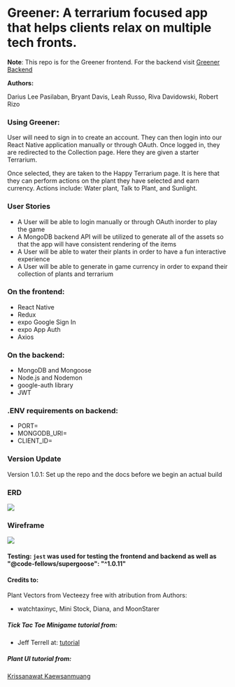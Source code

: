 # Greener:  A terrarium focused app that helps clients relax on multiple tech fronts. 

**Note**: This repo is for the Greener frontend. For the backend visit [Greener Backend](https://github.com/RivaD2/GreenerBackend)


**Authors:**

Darius Lee Pasilaban, Bryant Davis, Leah Russo, Riva Davidowski, Robert Rizo

### Using Greener:

User will need to sign in to create an account. They can then login into our React Native application manually or through OAuth. Once logged in, they are redirected to the Collection page. Here they are given a starter Terrarium.

Once selected, they are taken to the Happy Terrarium page. It is here that they can perform actions on the plant they have selected and earn currency. Actions include: Water plant, Talk to Plant, and Sunlight.


### User Stories

* A User will be able to login manually or through OAuth inorder to play the game
* A MongoDB backend API will be utilized to generate all of the assets so that the app will have consistent rendering of the items
* A User will be able to water their plants in order to have a fun interactive experience
* A User will be able to generate in game currency in order to expand their collection of plants and terrarium

### On the frontend:
- React Native
- Redux
- expo Google Sign In
- expo App Auth
- Axios

### On the backend:
- MongoDB and Mongoose
- Node.js and Nodemon
- google-auth library
- JWT


### .ENV requirements on backend:

- PORT=
- MONGODB_URI=
- CLIENT_ID=


### Version Update

Version 1.0.1: Set up the repo and the docs before we begin an actual build

### ERD

<!-- ![ERD]('./assets/ERD.png') -->

<img src="./assets/ERD.png">


### Wireframe

<!-- ![Wireframe](https://github.com/401Final/onewiththeplants/blob/dev/assets/wireframe.png) -->

<img src="./assets/wireframe.png">

#### Testing:  `jest` was used for testing the frontend and backend as well as   "@code-fellows/supergoose": "^1.0.11"

#### Credits to:

Plant Vectors from Vecteezy free with atribution from Authors: 

  - watchtaxinyc, Mini Stock, Diana, and MoonStarer 

##### Tick Tac Toe Minigame tutorial from:

  - Jeff Terrell at: [tutorial](https://gitlab.com/unc-app-lab/react-native-tutorial-tic-tac-toe/-/blob/master/App.js)

##### Plant UI tutorial from:

[Krissanawat Kaewsanmuang](https://kriss.io/react-native-plant-app-ui-2-implementing-custom-components/#.X9_A5WRKhb9)